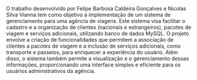 O trabalho desenvolvido por Felipe Barbosa Caldeira Gonçalves e Nicolas Silva Vianna tem como objetivo a implementação de um sistema de gerenciamento para uma agência de viagens. Este sistema visa facilitar o cadastro e a organização de clientes (nacionais e estrangeiros), pacotes de viagem e serviços adicionais, utilizando banco de dados MySQL. O projeto envolve a criação de funcionalidades que permitem a associação de clientes a pacotes de viagem e a inclusão de serviços adicionais, como transporte e passeios, para enriquecer a experiência do usuário. Além disso, o sistema também permite a visualização e o gerenciamento dessas informações, proporcionando uma interface simples e eficiente para os usuários administrativos da agência.
